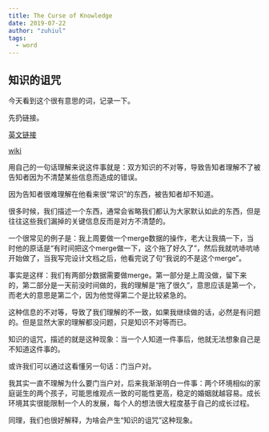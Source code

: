 ```yaml
---
title: The Curse of Knowledge
date: 2019-07-22
author: "zuhiul"
tags:
  - word
---
```


## 知识的诅咒

今天看到这个很有意思的词，记录一下。

先扔链接。

[英文链接](https://hbr.org/2006/12/the-curse-of-knowledge)

[wiki](https://en.wikipedia.org/wiki/Curse_of_knowledge)

用自己的一句话理解来说这件事就是：双方知识的不对等，导致告知者理解不了被告知者因为不清楚某些信息而造成的错误。

因为告知者很难理解在他看来很“常识”的东西，被告知者却不知道。

很多时候，我们描述一个东西，通常会省略我们都认为大家默认如此的东西，但是往往这些我们漏掉的关键信息反而是对方不清楚的。

一个很常见的例子是：我上周要做一个merge数据的操作，老大让我搞一下，当时他的原话是“有时间把这个merge做一下，这个拖了好久了”，然后我就吭哧吭哧开始做了，当我写完设计文档之后，他看完说了句“我说的不是这个merge”。

事实是这样：我们有两部分数据需要做merge。第一部分是上周没做，留下来的，第二部分是一天前没时间做的，我的理解是“拖了很久”，意思应该是第一个，而老大的意思是第二个，因为他觉得第二个是比较紧急的。

这种信息的不对等，导致了我们理解的不一致，如果我继续做的话，必然是有问题的。但是显然大家的理解都没问题，只是知识不对等而已。

知识的诅咒，描述的就是这种现象：当一个人知道一件事后，他就无法想象自己是不知道这件事的。

或许我们可以通过这看懂另一句话：门当户对。

我其实一直不理解为什么要门当户对，后来我渐渐明白一件事：两个环境相似的家庭诞生的两个孩子，可能思维观点一致的可能性更高，稳定的婚姻就越容易。成长环境其实很能限制一个人的发展，每个人的想法很大程度基于自己的成长过程。

同理，我们也很好解释，为啥会产生“知识的诅咒”这种现象。
